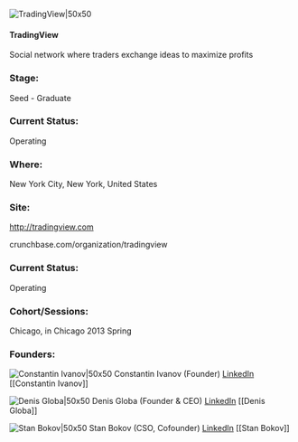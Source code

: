 

![TradingView|50x50](https://apimg.techstars.com/connect/images/image_files/62756dbda16016000819cee0/original/tradingview.png)

#### TradingView
Social network where traders exchange ideas to maximize profits

### Stage: 
Seed - Graduate 

### Current Status: 
Operating

### Where:
New York City, New York, United States

### Site:
http://tradingview.com



crunchbase.com/organization/tradingview

### Current Status: 
Operating

### Cohort/Sessions: 
Chicago, in Chicago 2013 Spring

### Founders: 

![Constantin Ivanov|50x50](http://i43.tinypic.com/fmqn1y.jpg) Constantin Ivanov (Founder) [LinkedIn](https://linkedin.com/in/constantin-ivanov-bbaa4212) [[Constantin Ivanov]]

![Denis Globa|50x50](http://i40.tinypic.com/2sbaedf.jpg) Denis Globa (Founder & CEO) [LinkedIn](https://linkedin.com/in/denis-globa-618b13105) [[Denis Globa]]

![Stan Bokov|50x50](https://apimg.techstars.com/connect/images/image_files/5bc5010f34a60d6558000044/original/126801-medium_jpg.jpeg) Stan Bokov (CSO, Cofounder) [LinkedIn](https://linkedin.com/in/stanbokov) [[Stan Bokov]]



